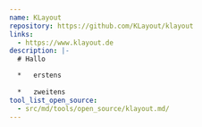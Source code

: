```yaml
---
name: KLayout
repository: https://github.com/KLayout/klayout
links:
  - https://www.klayout.de
description: |-
  # Hallo

  *   erstens
      
  *   zweitens
tool_list_open_source:
  - src/md/tools/open_source/klayout.md/
---
```

